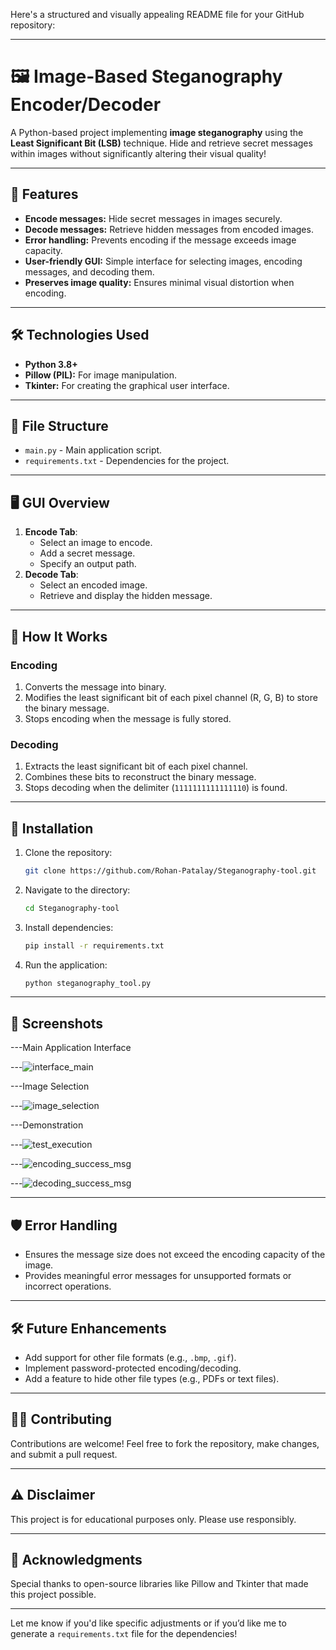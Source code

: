 Here's a structured and visually appealing README file for your GitHub repository:

---

# 🖼️ Image-Based Steganography Encoder/Decoder

A Python-based project implementing **image steganography** using the **Least Significant Bit (LSB)** technique. Hide and retrieve secret messages within images without significantly altering their visual quality!

---

## 🚀 Features
- **Encode messages:** Hide secret messages in images securely.
- **Decode messages:** Retrieve hidden messages from encoded images.
- **Error handling:** Prevents encoding if the message exceeds image capacity.
- **User-friendly GUI:** Simple interface for selecting images, encoding messages, and decoding them.
- **Preserves image quality:** Ensures minimal visual distortion when encoding.

---

## 🛠️ Technologies Used
- **Python 3.8+**
- **Pillow (PIL):** For image manipulation.
- **Tkinter:** For creating the graphical user interface.

---

## 📁 File Structure
- `main.py` - Main application script.
- `requirements.txt` - Dependencies for the project.

---

## 🖥️ GUI Overview
1. **Encode Tab**:
   - Select an image to encode.
   - Add a secret message.
   - Specify an output path.
2. **Decode Tab**:
   - Select an encoded image.
   - Retrieve and display the hidden message.

---

## 📖 How It Works
### Encoding
1. Converts the message into binary.
2. Modifies the least significant bit of each pixel channel (R, G, B) to store the binary message.
3. Stops encoding when the message is fully stored.

### Decoding
1. Extracts the least significant bit of each pixel channel.
2. Combines these bits to reconstruct the binary message.
3. Stops decoding when the delimiter (`1111111111111110`) is found.

---

## 🔧 Installation
1. Clone the repository:
   ```bash
   git clone https://github.com/Rohan-Patalay/Steganography-tool.git
   ```
2. Navigate to the directory:
   ```bash
   cd Steganography-tool
   ```
3. Install dependencies:
   ```bash
   pip install -r requirements.txt
   ```
4. Run the application:
   ```bash
   python steganography_tool.py
   ```

---

## 🎨 Screenshots

---Main Application Interface

---![interface_main](https://github.com/user-attachments/assets/d14b5e99-c468-408c-a097-8f002775ae3d)

---Image Selection

---![image_selection](https://github.com/user-attachments/assets/d24bcb47-0531-4310-9f92-81a9738545ae)

---Demonstration

---![test_execution](https://github.com/user-attachments/assets/259ad2a7-4fed-45bc-b279-d971c01cb3ea)

---![encoding_success_msg](https://github.com/user-attachments/assets/26ef0e34-d79b-4d02-8020-6e053811a832)

---![decoding_success_msg](https://github.com/user-attachments/assets/46d189ad-b4f4-4583-8593-d764f2f76dd6)

---

## 🛡️ Error Handling
- Ensures the message size does not exceed the encoding capacity of the image.
- Provides meaningful error messages for unsupported formats or incorrect operations.

---

## 🛠️ Future Enhancements
- Add support for other file formats (e.g., `.bmp`, `.gif`).
- Implement password-protected encoding/decoding.
- Add a feature to hide other file types (e.g., PDFs or text files).

---

## 👨‍💻 Contributing
Contributions are welcome! Feel free to fork the repository, make changes, and submit a pull request.

---

## ⚠️ Disclaimer
This project is for educational purposes only. Please use responsibly.

---

## 🌟 Acknowledgments
Special thanks to open-source libraries like Pillow and Tkinter that made this project possible.

---

Let me know if you'd like specific adjustments or if you’d like me to generate a `requirements.txt` file for the dependencies!
